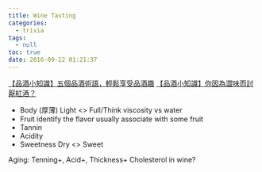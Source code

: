 ```yaml
---
title: Wine Tasting
categories:
  - trivia
tags:
  - null
toc: true
date: 2016-09-22 01:21:37
---
```


[【品酒小知識】五個品酒術語，輕鬆享受品酒趣](https://www.winentaste.com/magazine/tutorial_wine5basic/)
[【品酒小知識】你因為澀味而討厭紅酒？](https://www.winentaste.com/magazine/special_tannins)


- Body (厚薄)
  Light <> Full/Think
  viscosity vs water
- Fruit
  identify the flavor
  usually associate with some fruit
- Tannin
- Acidity
- Sweetness
  Dry <> Sweet

Aging: Tenning+, Acid+, Thickness+
Cholesterol in wine?
